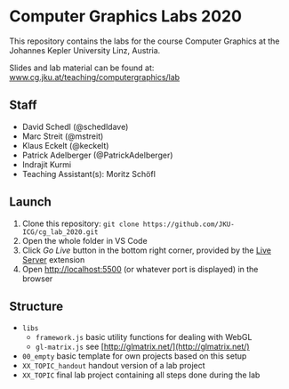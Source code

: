 # Computer Graphics Labs 2020

This repository contains the labs for the course Computer Graphics at the Johannes Kepler University Linz, Austria.

Slides and lab material can be found at:
 www.cg.jku.at/teaching/computergraphics/lab

## Staff

* David Schedl (@schedldave)
* Marc Streit (@mstreit)
* Klaus Eckelt (@keckelt)
* Patrick Adelberger (@PatrickAdelberger)
* Indrajit Kurmi
* Teaching Assistant(s): Moritz Schöfl

## Launch

1. Clone this repository: `git clone https://github.com/JKU-ICG/cg_lab_2020.git`
2. Open the whole folder in VS Code
3. Click _Go Live_ button in the bottom right corner, provided by the [Live Server](https://marketplace.visualstudio.com/items?itemName=ritwickdey.LiveServer) extension
4. Open [http://localhost:5500](http://localhost:5500) (or whatever port is displayed) in the browser

## Structure

* `libs`
  * `framework.js` basic utility functions for dealing with WebGL
  * `gl-matrix.js` see [http://glmatrix.net/](http://glmatrix.net/)
* `00_empty`
  basic template for own projects based on this setup
* `XX_TOPIC_handout`
  handout version of a lab project
* `XX_TOPIC`
  final lab project containing all steps done during the lab
